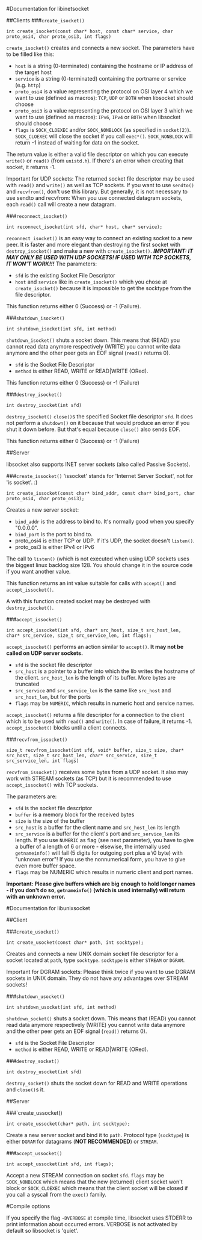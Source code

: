 #Documentation for libinetsocket

##Clients
###`create_isocket()`

	int create_isocket(const char* host, const char* service, char proto_osi4, char proto_osi3, int flags)
	
`create_isocket()` creates and connects a new socket. The parameters have to be filled like this:

* `host` is a string (0-terminated) containing the hostname or IP address of the target host
* `service` is a string (0-terminated) containing the portname or service (e.g. `http`)
* `proto_osi4` is a value representing the protocol on OSI layer 4 which we want to use (defined as macros): `TCP`, `UDP` or `BOTH` when libsocket should choose
* `proto_osi3` is a value representing the protocol on OSI layer 3 which we want to use (defined as macros): `IPv6`, `IPv4` or `BOTH` when libsocket should choose
* `flags` is `SOCK_CLOEXEC` and/or `SOCK_NONBLOCK` (as specified in `socket(2)`). `SOCK_CLOEXEC` will close the socket if you call `exec*()`. `SOCK_NONBLOCK` will return -1 instead of
waiting for data on the socket.

The return value is either a valid file descriptor on which you can execute `write()` or `read()` (from `unistd.h`). If there's an error when creating
that socket, it returns -1.

Important for UDP sockets: The returned socket file descriptor may be used with `read()` and `write()` as well as TCP sockets. If you want to use `sendto()` and
`recvfrom()`, don't use this library. But generally, it is not necessary to use sendto and recvfrom: When you use connected datagram sockets,
each `read()` call will create a new datagram.

###`reconnect_isocket()`

	int reconnect_isocket(int sfd, char* host, char* service);

`reconnect_isocket()` is an easy way to connect an existing socket to a new peer. It is faster and more elegant than destroying the first socket with `destroy_isocket()`
and make a new with `create_isocket()`. ***IMPORTANT: IT MAY ONLY BE USED WITH UDP SOCKETS! IF USED WITH TCP SOCKETS, IT WON'T WORK!!!*** The parameters:

* `sfd` is the existing Socket File Descriptor
* `host` and `service` like in `create_isocket()`
which you chose at `create_isocket()` because it is impossible to get the socktype from the file descriptor.

This function returns either 0 (Success) or -1 (Failure).

###`shutdown_isocket()` 

	int shutdown_isocket(int sfd, int method)

`shutdown_isocket()` shuts a socket down. This means that (READ) you cannot read data anymore respectively (WRITE) you cannot write data anymore
and the other peer gets an EOF signal (`read()` returns 0).

* `sfd` is the Socket File Descriptor
* `method` is either READ, WRITE or READ|WRITE (ORed).

This function returns either 0 (Success) or -1 (Failure)

###`destroy_isocket()`
	
	int destroy_isocket(int sfd)

`destroy_isocket()` `close()`s the specified Socket file descriptor `sfd`. It does not perform a `shutdown()` on it because that would produce
an error if you shut it down before. But that's equal because `close()` also sends EOF.

This function returns either 0 (Success) or -1 (Failure)

##Server

libsocket also supports INET server sockets (also called Passive Sockets).

###`create_issocket()`
'issocket' stands for 'Internet Server Socket', not for 'is socket'. :)

	int create_issocket(const char* bind_addr, const char* bind_port, char proto_osi4, char proto_osi3);

Creates a new server socket:

* `bind_addr` is the address to bind to. It's normally good when you specify "0.0.0.0".
* `bind_port` is the port to bind to.
* proto_osi4 is either TCP or UDP. If it's UDP, the socket doesn't `listen()`.
* proto_osi3 is either IPv4 or IPv6

The call to `listen()` (which is not executed when using UDP sockets uses the biggest linux backlog size 128. You should change it in the source code if you
want another value.

This function returns an int value suitable for calls with `accept()` and `accept_issocket()`.

A with this function created socket may be destroyed with `destroy_isocket()`.

###`accept_issocket()`

 	int accept_issocket(int sfd, char* src_host, size_t src_host_len, char* src_service, size_t src_service_len, int flags);

`accept_issocket()` performs an action similar to `accept()`. **It may not be called on UDP server sockets.** 

* `sfd` is the socket file descriptor
* `src_host` is a pointer to a buffer into which the lib writes the hostname of the client. `src_host_len` is the length of its buffer. More bytes are truncated
* `src_service` and `src_service_len` is the same like `src_host` and `src_host_len`, but for the ports
* `flags` may be `NUMERIC`, which results in numeric host and service names.

`accept_issocket()` returns a file descriptor for a connection to the client which is to be used with `read()` and `write()`. 
In case of failure, it returns -1. `accept_issocket()` blocks until a client connects.

###`recvfrom_issocket()`

	size_t recvfrom_issocket(int sfd, void* buffer, size_t size, char* src_host, size_t src_host_len, char* src_service, size_t src_service_len, int flags)

`recvfrom_issocket()` receives some bytes from a UDP socket. It also may work with STREAM sockets (as TCP) but it is recommended to use `accept_issocket()` with TCP sockets.

The parameters are:

* `sfd` is the socket file descriptor
* `buffer` is a memory block for the received bytes
* `size` is the size of the buffer
* `src_host` is a buffer for the client name and `src_host_len` its length
* `src_service` is a buffer for the client's port and `src_service_len` its length. If you use `NUMERIC` as flag (see next parameter), 
you have to give a buffer of a length of 6 or more - elsewise, the internally used `getnameinfo()` will fail (5 digits for outgoing port plus a \0 byte) 
with "unknown error"! If you use the nonnumerical form, you have to give even more buffer space.
* `flags` may be NUMERIC which results in numeric client and port names.

**Important: Please give buffers which are big enough to hold longer names - if you don't do so, `getnameinfo()` (which is used internally) will return with an unknown error.**

#Documentation for libunixsocket

##Client

###`create_usocket()`

	int create_usocket(const char* path, int socktype);

Creates and connects a new UNIX domain socket file descriptor for a socket located at `path`, type `socktype`.
`socktype` is either `STREAM` or `DGRAM`. 

Important for DGRAM sockets: Please think twice if you want to use DGRAM sockets in UNIX domain. They do not have any advantages
over STREAM sockets!

###`shutdown_usocket()` 

	int shutdown_usocket(int sfd, int method)

`shutdown_socket()` shuts a socket down. This means that (READ) you cannot read data anymore respectively (WRITE) you cannot write data anymore
and the other peer gets an EOF signal (`read()` returns 0).

* `sfd` is the Socket File Descriptor
* `method` is either READ, WRITE or READ|WRITE (ORed).

###`destroy_socket()`
	
	int destroy_usocket(int sfd)

`destroy_socket()` shuts the socket down for READ and WRITE operations and `close()`s it.

##Server

###`create_ussocket()

	int create_ussocket(char* path, int socktype);

Create a new server socket and bind it to `path`. Protocol type (`socktype`) is either `DGRAM` for datagrams (**NOT RECOMMENDED**) or `STREAM`.

###`accept_ussocket()`

	int accept_ussocket(int sfd, int flags);

Accept a new STREAM connection on socket `sfd`. `flags` may be `SOCK_NONBLOCK` which means that the new (returned) client socket won't block or `SOCK_CLOEXEC` which
means that the client socket will be closed if you call a syscall from the `exec()` family.

#Compile options

If you specify the flag `-DVERBOSE` at compile time, libsocket uses STDERR to print information about occurred errors.
VERBOSE is not activated by default so libsocket is 'quiet'.
